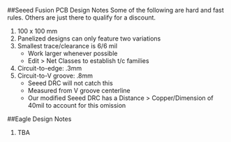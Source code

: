 ##Seeed Fusion PCB Design Notes
Some of the following are hard and fast rules. Others are just there to qualify for a discount.

1. 100 x 100 mm
2. Panelized designs can only feature two variations
3. Smallest trace/clearance is 6/6 mil
   - Work larger whenever possible
   - Edit > Net Classes to establish t/c families
4. Circuit-to-edge: .3mm
5. Circuit-to-V groove: .8mm
   - Seeed DRC will not catch this
   - Measured from V groove centerline
    - Our modified Seeed DRC has a Distance > Copper/Dimension of 40mil to account for this omission

##Eagle Design Notes
1. TBA
